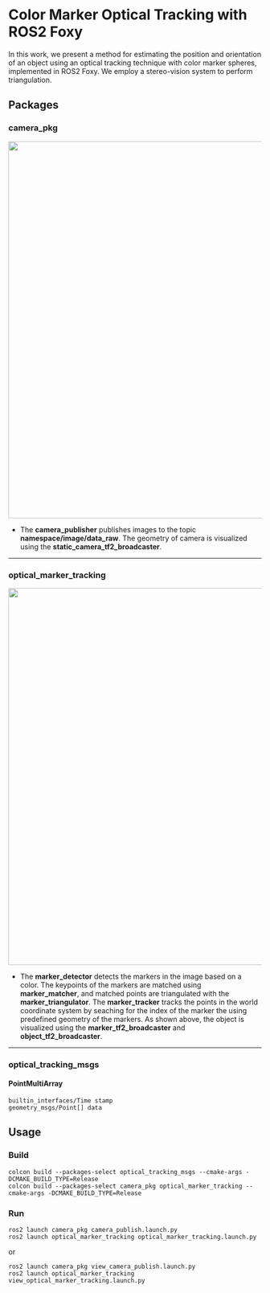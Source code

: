 # Color Marker Optical Tracking with ROS2 Foxy

In this work, we present a method for estimating the position and orientation of an object using an optical tracking technique with color marker spheres, implemented in ROS2 Foxy. We employ a stereo-vision system to perform triangulation.

## Packages

### camera_pkg

<p align = "left">
  <img src = "https://github.com/user-attachments/assets/a46333dd-937b-41c6-abb7-91b843bae777" width = 750 />
</p>

+ The **camera_publisher** publishes images to the topic **namespace/image/data_raw**. The geometry of camera is visualized using the **static_camera_tf2_broadcaster**.

***

### optical_marker_tracking

<p align = "left">
  <img src = "https://github.com/user-attachments/assets/9b648e03-74c9-40ee-8b44-0e8ca32ea488" width = 750 />
</p>

+ The **marker_detector** detects the markers in the image based on a color. The keypoints of the markers are matched using **marker_matcher**, and matched points are triangulated with the **marker_triangulator**. The **marker_tracker** tracks the points in the world coordinate system by seaching for the index of the marker the using predefined geometry of the markers. As shown above, the object is visualized using the **marker_tf2_broadcaster** and **object_tf2_broadcaster**.

***

### optical_tracking_msgs

#### PointMultiArray
```
builtin_interfaces/Time stamp
geometry_msgs/Point[] data
```

## Usage

### Build
```
colcon build --packages-select optical_tracking_msgs --cmake-args -DCMAKE_BUILD_TYPE=Release
colcon build --packages-select camera_pkg optical_marker_tracking --cmake-args -DCMAKE_BUILD_TYPE=Release
```

### Run
```
ros2 launch camera_pkg camera_publish.launch.py
ros2 launch optical_marker_tracking optical_marker_tracking.launch.py
```

or

```
ros2 launch camera_pkg view_camera_publish.launch.py
ros2 launch optical_marker_tracking view_optical_marker_tracking.launch.py
```
